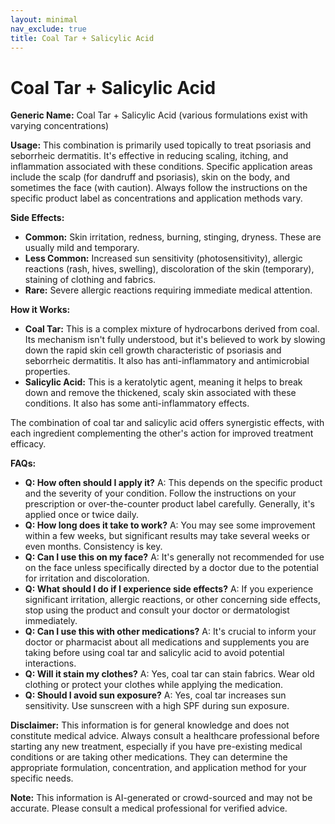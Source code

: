 ```yaml
---
layout: minimal
nav_exclude: true
title: Coal Tar + Salicylic Acid
---
```


# Coal Tar + Salicylic Acid

**Generic Name:** Coal Tar + Salicylic Acid (various formulations exist with varying concentrations)

**Usage:**  This combination is primarily used topically to treat psoriasis and seborrheic dermatitis.  It's effective in reducing scaling, itching, and inflammation associated with these conditions.  Specific application areas include the scalp (for dandruff and psoriasis), skin on the body, and sometimes the face (with caution).  Always follow the instructions on the specific product label as concentrations and application methods vary.

**Side Effects:**

* **Common:** Skin irritation, redness, burning, stinging, dryness. These are usually mild and temporary.
* **Less Common:**  Increased sun sensitivity (photosensitivity), allergic reactions (rash, hives, swelling), discoloration of the skin (temporary), staining of clothing and fabrics.
* **Rare:**  Severe allergic reactions requiring immediate medical attention.

**How it Works:**

* **Coal Tar:** This is a complex mixture of hydrocarbons derived from coal. Its mechanism isn't fully understood, but it's believed to work by slowing down the rapid skin cell growth characteristic of psoriasis and seborrheic dermatitis. It also has anti-inflammatory and antimicrobial properties.
* **Salicylic Acid:** This is a keratolytic agent, meaning it helps to break down and remove the thickened, scaly skin associated with these conditions.  It also has some anti-inflammatory effects.

The combination of coal tar and salicylic acid offers synergistic effects, with each ingredient complementing the other's action for improved treatment efficacy.

**FAQs:**

* **Q: How often should I apply it?** A: This depends on the specific product and the severity of your condition. Follow the instructions on your prescription or over-the-counter product label carefully.  Generally, it's applied once or twice daily.
* **Q: How long does it take to work?** A:  You may see some improvement within a few weeks, but significant results may take several weeks or even months.  Consistency is key.
* **Q: Can I use this on my face?** A:  It's generally not recommended for use on the face unless specifically directed by a doctor due to the potential for irritation and discoloration.
* **Q:  What should I do if I experience side effects?** A: If you experience significant irritation, allergic reactions, or other concerning side effects, stop using the product and consult your doctor or dermatologist immediately.
* **Q:  Can I use this with other medications?** A:  It's crucial to inform your doctor or pharmacist about all medications and supplements you are taking before using coal tar and salicylic acid to avoid potential interactions.
* **Q:  Will it stain my clothes?** A: Yes, coal tar can stain fabrics. Wear old clothing or protect your clothes while applying the medication.
* **Q:  Should I avoid sun exposure?** A: Yes, coal tar increases sun sensitivity.  Use sunscreen with a high SPF during sun exposure.


**Disclaimer:** This information is for general knowledge and does not constitute medical advice. Always consult a healthcare professional before starting any new treatment, especially if you have pre-existing medical conditions or are taking other medications.  They can determine the appropriate formulation, concentration, and application method for your specific needs.


**Note:** This information is AI-generated or crowd-sourced and may not be accurate. Please consult a medical professional for verified advice.